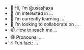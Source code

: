 - 👋 Hi, I’m @usashaxa
- 👀 I’m interested in ...
- 🌱 I’m currently learning ...
- 💞️ I’m looking to collaborate on ...
- 📫 How to reach me ...
- 😄 Pronouns: ...
- ⚡ Fun fact: ...

<!---
usashaxa/usashaxa is a ✨ special ✨ repository because its `README.md` (this file) appears on your GitHub profile.
You can click the Preview link to take a look at your changes.
--->
